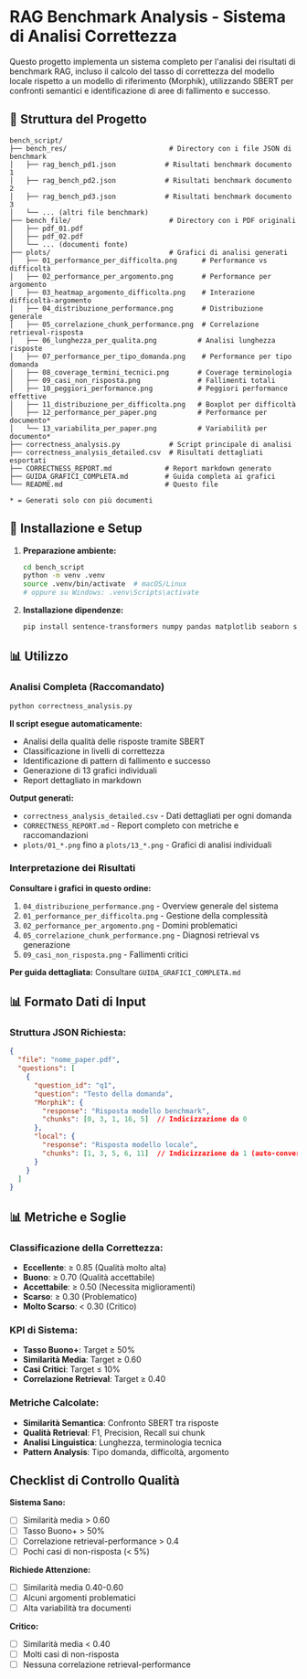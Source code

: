 # RAG Benchmark Analysis - Sistema di Analisi Correttezza

Questo progetto implementa un sistema completo per l'analisi dei risultati di benchmark RAG, incluso il calcolo del tasso di correttezza del modello locale rispetto a un modello di riferimento (Morphik), utilizzando SBERT per confronti semantici e identificazione di aree di fallimento e successo.

## 📁 Struttura del Progetto

```
bench_script/
├── bench_res/                         # Directory con i file JSON di benchmark
│   ├── rag_bench_pd1.json            # Risultati benchmark documento 1
│   ├── rag_bench_pd2.json            # Risultati benchmark documento 2
│   ├── rag_bench_pd3.json            # Risultati benchmark documento 3
│   └── ... (altri file benchmark)
├── bench_file/                        # Directory con i PDF originali
│   ├── pdf_01.pdf
│   ├── pdf_02.pdf
│   └── ... (documenti fonte)
├── plots/                             # Grafici di analisi generati
│   ├── 01_performance_per_difficolta.png      # Performance vs difficoltà
│   ├── 02_performance_per_argomento.png       # Performance per argomento
│   ├── 03_heatmap_argomento_difficolta.png    # Interazione difficoltà-argomento
│   ├── 04_distribuzione_performance.png       # Distribuzione generale
│   ├── 05_correlazione_chunk_performance.png  # Correlazione retrieval-risposta
│   ├── 06_lunghezza_per_qualita.png          # Analisi lunghezza risposte
│   ├── 07_performance_per_tipo_domanda.png    # Performance per tipo domanda
│   ├── 08_coverage_termini_tecnici.png       # Coverage terminologia
│   ├── 09_casi_non_risposta.png              # Fallimenti totali
│   ├── 10_peggiori_performance.png           # Peggiori performance effettive
│   ├── 11_distribuzione_per_difficolta.png   # Boxplot per difficoltà
│   ├── 12_performance_per_paper.png          # Performance per documento*
│   └── 13_variabilita_per_paper.png          # Variabilità per documento*
├── correctness_analysis.py            # Script principale di analisi
├── correctness_analysis_detailed.csv  # Risultati dettagliati esportati
├── CORRECTNESS_REPORT.md             # Report markdown generato
├── GUIDA_GRAFICI_COMPLETA.md         # Guida completa ai grafici
└── README.md                         # Questo file

* = Generati solo con più documenti
```

## 🚀 Installazione e Setup

1. **Preparazione ambiente:**
   ```bash
   cd bench_script
   python -m venv .venv
   source .venv/bin/activate  # macOS/Linux
   # oppure su Windows: .venv\Scripts\activate
   ```

2. **Installazione dipendenze:**
   ```bash
   pip install sentence-transformers numpy pandas matplotlib seaborn scikit-learn
   ```

## 📊 Utilizzo

### Analisi Completa (Raccomandato)
```bash
python correctness_analysis.py
```

**Il script esegue automaticamente:**
-  Analisi della qualità delle risposte tramite SBERT
-  Classificazione in livelli di correttezza
-  Identificazione di pattern di fallimento e successo
-  Generazione di 13 grafici individuali
-  Report dettagliato in markdown

**Output generati:**
- `correctness_analysis_detailed.csv` - Dati dettagliati per ogni domanda
- `CORRECTNESS_REPORT.md` - Report completo con metriche e raccomandazioni
- `plots/01_*.png` fino a `plots/13_*.png` - Grafici di analisi individuali

### Interpretazione dei Risultati

**Consultare i grafici in questo ordine:**
1. `04_distribuzione_performance.png` - Overview generale del sistema
2. `01_performance_per_difficolta.png` - Gestione della complessità
3. `02_performance_per_argomento.png` - Domini problematici
4. `05_correlazione_chunk_performance.png` - Diagnosi retrieval vs generazione
5. `09_casi_non_risposta.png` - Fallimenti critici

**Per guida dettagliata:** Consultare `GUIDA_GRAFICI_COMPLETA.md`

## 📊 Formato Dati di Input

### Struttura JSON Richiesta:
```json
{
  "file": "nome_paper.pdf",
  "questions": [
    {
      "question_id": "q1",
      "question": "Testo della domanda",
      "Morphik": {
        "response": "Risposta modello benchmark",
        "chunks": [0, 3, 1, 16, 5]  // Indicizzazione da 0
      },
      "local": {
        "response": "Risposta modello locale",
        "chunks": [1, 3, 5, 6, 11]  // Indicizzazione da 1 (auto-convertita)
      }
    }
  ]
}
```

## 📊 Metriche e Soglie

### Classificazione della Correttezza:
- **Eccellente**: ≥ 0.85 (Qualità molto alta)
- **Buono**: ≥ 0.70 (Qualità accettabile)
- **Accettabile**: ≥ 0.50 (Necessita miglioramenti)
- **Scarso**: ≥ 0.30 (Problematico)
- **Molto Scarso**: < 0.30 (Critico)

### KPI di Sistema:
- **Tasso Buono+**: Target ≥ 50%
- **Similarità Media**: Target ≥ 0.60
- **Casi Critici**: Target ≤ 10%
- **Correlazione Retrieval**: Target ≥ 0.40

### Metriche Calcolate:
- **Similarità Semantica**: Confronto SBERT tra risposte
- **Qualità Retrieval**: F1, Precision, Recall sui chunk
- **Analisi Linguistica**: Lunghezza, terminologia tecnica
- **Pattern Analysis**: Tipo domanda, difficoltà, argomento

## Checklist di Controllo Qualità

**Sistema Sano:**
- [ ] Similarità media > 0.60
- [ ] Tasso Buono+ > 50%
- [ ] Correlazione retrieval-performance > 0.4
- [ ] Pochi casi di non-risposta (< 5%)

**Richiede Attenzione:**
- [ ] Similarità media 0.40-0.60
- [ ] Alcuni argomenti problematici
- [ ] Alta variabilità tra documenti

**Critico:**
- [ ] Similarità media < 0.40
- [ ] Molti casi di non-risposta
- [ ] Nessuna correlazione retrieval-performance
